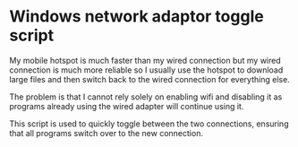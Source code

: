 # Windows network adaptor toggle script
My mobile hotspot is much faster than my wired connection but my wired connection is much more reliable so I usually use the hotspot to download large files and then switch back to the wired connection for everything else.

The problem is that I cannot rely solely on enabling wifi and disabling it as programs already using the wired adapter will continue using it.

This script is used to quickly toggle between the two connections, ensuring that all programs switch over to the new connection.
